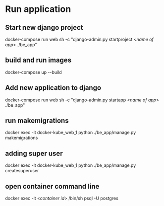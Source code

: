 # Run application

## Start new django project
docker-compose run web sh -c "django-admin.py startproject <*name of app*> ./be_app"

## build and run images
docker-compose up --build


## Add new application to django
docker-compose run web sh -c "django-admin.py startapp <*name of app*> ./be_app" 

## run makemigrations
docker exec -it docker-kube_web_1 python ./be_app/manage.py makemigrations

## adding super user 
docker exec -it docker-kube_web_1 python ./be_app/manage.py createsuperuser

## open container command line
docker exec -it <*container id*> /bin/sh
psql -U postgres
